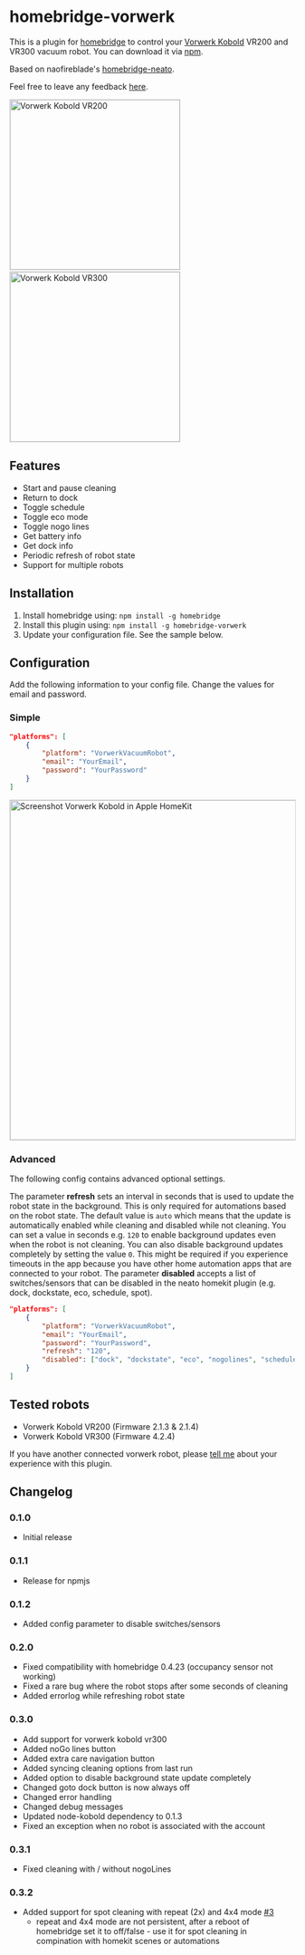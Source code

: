 # homebridge-vorwerk

This is a plugin for [homebridge](https://github.com/nfarina/homebridge) to control your [Vorwerk Kobold](https://kobold.vorwerk.de/saugroboter/) VR200 and VR300 vacuum robot. You can download it via [npm](https://www.npmjs.com/package/homebridge-vorwerk).

Based on naofireblade's [homebridge-neato](https://github.com/naofireblade/homebridge-neato).

Feel free to leave any feedback [here](https://github.com/nicoh88/homebridge-vorwerk/issues).

<img src="https://raw.githubusercontent.com/nicoh88/homebridge-vorwerk/master/vorwerk-kobold-vr200.jpg" style="border:1px solid lightgray" alt="Vorwerk Kobold VR200" width="300">&nbsp;&nbsp;&nbsp;<img src="https://raw.githubusercontent.com/nicoh88/homebridge-vorwerk/master/vorwerk-kobold-vr300.jpg" style="border:1px solid lightgray" alt="Vorwerk Kobold VR300" width="300">


## Features

- Start and pause cleaning
- Return to dock
- Toggle schedule
- Toggle eco mode
- Toggle nogo lines
- Get battery info
- Get dock info
- Periodic refresh of robot state
- Support for multiple robots
<!-- - Toggle extra care navigation -->

## Installation

1. Install homebridge using: `npm install -g homebridge`
2. Install this plugin using: `npm install -g homebridge-vorwerk`
3. Update your configuration file. See the sample below.

## Configuration

Add the following information to your config file. Change the values for email and password.

### Simple

```json
"platforms": [
	{
		"platform": "VorwerkVacuumRobot",
		"email": "YourEmail",
		"password": "YourPassword"
	}
]
```

<img src="https://raw.githubusercontent.com/nicoh88/homebridge-vorwerk/master/vorwerk-kobold-homekit-screenshot.png" style="border:1px solid lightgray" alt="Screenshot Vorwerk Kobold in Apple HomeKit" width="600">

### Advanced

The following config contains advanced optional settings.

The parameter **refresh** sets an interval in seconds that is used to update the robot state in the background. This is only required for automations based on the robot state. The default value is `auto` which means that the update is automatically enabled while cleaning and disabled while not cleaning. You can set a value in seconds e.g. `120` to enable background updates even when the robot is not cleaning. You can also disable background updates completely by setting the value `0`. This might be required if you experience timeouts in the app because you have other home automation apps that are connected to your robot.
The parameter **disabled** accepts a list of switches/sensors that can be disabled in the neato homekit plugin (e.g. dock, dockstate, eco, schedule, spot).

```json
"platforms": [
	{
		"platform": "VorwerkVacuumRobot",
		"email": "YourEmail",
		"password": "YourPassword",
		"refresh": "120",
		"disabled": ["dock", "dockstate", "eco", "nogolines", "schedule", "spot"]
	}
]
```
<!-- "extraCareNavigation": true -->

## Tested robots

- Vorwerk Kobold VR200 (Firmware 2.1.3 & 2.1.4)
- Vorwerk Kobold VR300 (Firmware 4.2.4)

If you have another connected vorwerk robot, please [tell me](https://github.com/nicoh88/homebridge-vorwerk/issues) about your experience with this plugin.

## Changelog

### 0.1.0
* Initial release

### 0.1.1
* Release for npmjs

### 0.1.2
* Added config parameter to disable switches/sensors

### 0.2.0
* Fixed compatibility with homebridge 0.4.23 (occupancy sensor not working)
* Fixed a rare bug where the robot stops after some seconds of cleaning
* Added errorlog while refreshing robot state

### 0.3.0
* Add support for vorwerk kobold vr300
* Added noGo lines button
* Added extra care navigation button
* Added syncing cleaning options from last run
* Added option to disable background state update completely
* Changed goto dock button is now always off
* Changed error handling
* Changed debug messages
* Updated node-kobold dependency to 0.1.3
* Fixed an exception when no robot is associated with the account
<!-- * Removed extra care navigation option parameter (is now a button)-->

### 0.3.1
* Fixed cleaning with / without nogoLines

### 0.3.2
* Added support for spot cleaning with repeat (2x) and 4x4 mode [#3](https://github.com/nicoh88/homebridge-vorwerk/issues/3)
  * repeat and 4x4 mode are not persistent, after a reboot of homebridge set it to off/false - use it for spot cleaning in compination with homekit scenes or automations
